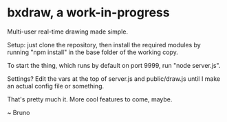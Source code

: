 # bxdraw, a work-in-progress
Multi-user real-time drawing made simple.

Setup: just clone the repository, then install the required modules by running "npm install" in the base folder of the working copy.

To start the thing, which runs by default on port 9999, run "node server.js".

Settings? Edit the vars at the top of server.js and public/draw.js until I make an actual config file or something.

That's pretty much it. More cool features to come, maybe.

~ Bruno
